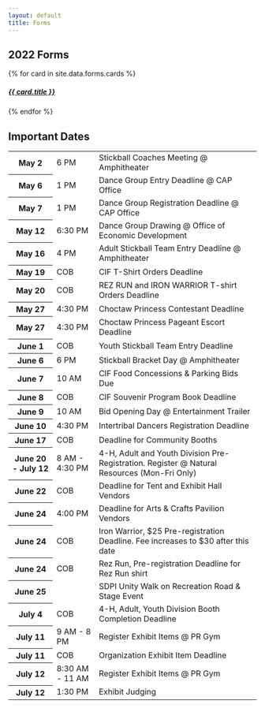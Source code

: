 ```yaml
---
layout: default
title: Forms
---
```


<section class="diamond-bg">
    <div class="container">
        <h1 class="display-1 shadow-text lh-1">2022 Forms</h1>
        <div class="row row-cols-1 row-cols-sm-2 row-cols-md-4 g-4 pb-5">
        {% for card in site.data.forms.cards %}
            <div class="col">
                <a href="../assets/pdf/{{ card.file }}.pdf" target="_blank" class="text-decoration-none">
                    <div class="card text-dark text-center bg-warning mb-3 h-100" style="max-width: 18rem;">
                        <div class="card-header text-center display-1"><i class="bi bi-file-earmark-pdf"></i></div>
                        <div class="card-body">
                            <h5 class="card-title">{{ card.title }}</h5>
                        </div>
                    </div>
                </a>
            </div>
        {% endfor %}
        </div>
        <div class="container bg-dark">
            <h1 class="display-1 shadow-text lh-1">Important Dates</h1>
            <div class="table-responsive text-start">
                <table class="table table-dark table-striped">
                    <tbody>
                        <tr>
                            <th scope="row">May 2</th>
                            <td>6 PM</td>
                            <td>Stickball Coaches Meeting @ Amphitheater</td>
                        </tr>
                        <tr>
                            <th scope="row">May 6</th>
                            <td>1 PM</td>
                            <td>Dance Group Entry Deadline @ CAP Office</td>
                        </tr>
                        <tr>
                            <th scope="row">May 7</th>
                            <td>1 PM</td>
                            <td>Dance Group Registration Deadline @ CAP Office</td>
                        </tr>
                        <tr>
                            <th scope="row">May 12</th>
                            <td>6:30 PM</td>
                            <td>Dance Group Drawing @ Office of Economic Development</td>
                        </tr>
                        <tr>
                            <th scope="row">May 16</th>
                            <td>4 PM</td>
                            <td>Adult Stickball Team Entry Deadline @ Amphitheater</td>
                        </tr>
                        <tr>
                            <th scope="row">May 19</th>
                            <td>COB</td>
                            <td>CIF T-Shirt Orders Deadline</td>
                        </tr>
                        <tr>
                            <th scope="row">May 20</th>
                            <td>COB</td>
                            <td>REZ RUN and IRON WARRIOR T-shirt Orders Deadline</td>
                        </tr>
                        <tr>
                            <th scope="row">May 27</th>
                            <td>4:30 PM</td>
                            <td>Choctaw Princess Contestant Deadline</td>
                        </tr>
                        <tr>
                            <th scope="row">May 27</th>
                            <td>4:30 PM</td>
                            <td>Choctaw Princess Pageant Escort Deadline</td>
                        </tr>
                        <tr>
                            <th scope="row">June 1</th>
                            <td>COB</td>
                            <td>Youth Stickball Team Entry Deadline</td>
                        </tr>
                        <tr>
                            <th scope="row">June 6</th>
                            <td>6 PM</td>
                            <td>Stickball Bracket Day @ Amphitheater</td>
                        </tr>
                        <tr>
                            <th scope="row">June 7</th>
                            <td>10 AM</td>
                            <td>CIF Food Concessions & Parking Bids Due</td>
                        </tr>
                        <tr>
                            <th scope="row">June 8</th>
                            <td>COB</td>
                            <td>CIF Souvenir Program Book Deadline</td>
                        </tr>
                        <tr>
                            <th scope="row">June 9</th>
                            <td>10 AM</td>
                            <td>Bid Opening Day @ Entertainment Trailer</td>
                        </tr>
                        <tr>
                            <th scope="row">June 10</th>
                            <td>4:30 PM</td>
                            <td>Intertribal Dancers Registration Deadline</td>
                        </tr>
                        <tr>
                            <th scope="row">June 17</th>
                            <td>COB</td>
                            <td>Deadline for Community Booths</td>
                        </tr>
                        <tr>
                            <th scope="row">June 20 - July 12</th>
                            <td>8 AM - 4:30 PM</td>
                            <td>4-H, Adult and Youth Division Pre-Registration. Register @ Natural Resources (Mon-Fri
                                Only)</td>
                        </tr>
                        <tr>
                            <th scope="row">June 22</th>
                            <td>COB</td>
                            <td>Deadline for Tent and Exhibit Hall Vendors</td>
                        </tr>
                        <tr>
                            <th scope="row">June 24</th>
                            <td>4:00 PM</td>
                            <td>Deadline for Arts & Crafts Pavilion Vendors</td>
                        </tr>
                        <tr>
                            <th scope="row">June 24</th>
                            <td>COB</td>
                            <td>Iron Warrior, $25 Pre-registration Deadline. Fee increases to $30 after this date</td>
                        </tr>
                        <tr>
                            <th scope="row">June 24</th>
                            <td>COB</td>
                            <td>Rez Run, Pre-registration Deadline for Rez Run shirt</td>
                        </tr>
                        <tr>
                            <th scope="row">June 25</th>
                            <td></td>
                            <td>SDPI Unity Walk on Recreation Road & Stage Event</td>
                        </tr>
                        <tr>
                            <th scope="row">July 4</th>
                            <td>COB</td>
                            <td>4-H, Adult, Youth Division Booth Completion Deadline</td>
                        </tr>
                        <tr>
                            <th scope="row">July 11</th>
                            <td>9 AM - 8 PM</td>
                            <td>Register Exhibit Items @ PR Gym</td>
                        </tr>
                        <tr>
                            <th scope="row">July 11</th>
                            <td>COB</td>
                            <td>Organization Exhibit Item Deadline</td>
                        </tr>
                        <tr>
                            <th scope="row">July 12</th>
                            <td>8:30 AM - 11 AM</td>
                            <td>Register Exhibit Items @ PR Gym</td>
                        </tr>
                        <tr>
                            <th scope="row">July 12</th>
                            <td>1:30 PM</td>
                            <td>Exhibit Judging</td>
                        </tr>
                    </tbody>
                </table>
            </div>
        </div>
    </div>
</section>
